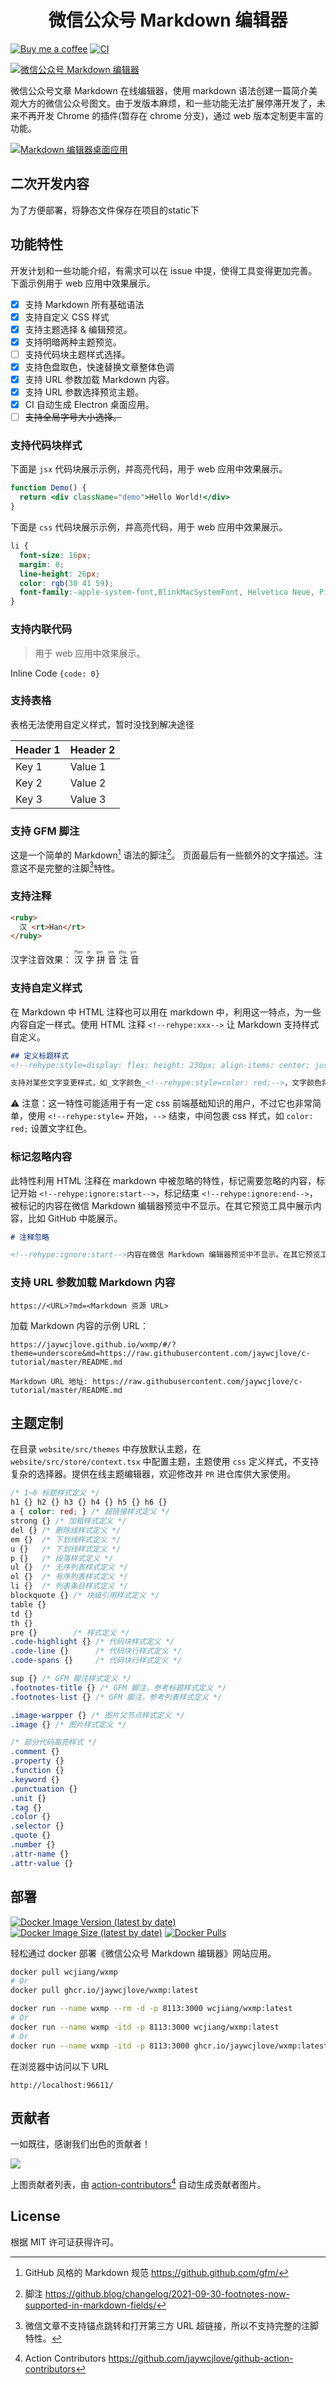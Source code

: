 <div align="center">
  <h1 align="center">微信公众号 Markdown 编辑器</h1>
</div>

[![Buy me a coffee](https://img.shields.io/badge/Buy%20me%20a%20coffee-048754?logo=buymeacoffee)](https://jaywcjlove.github.io/#/sponsor)
[![CI](https://github.com/jaywcjlove/wxmp/actions/workflows/ci.yml/badge.svg)](https://github.com/jaywcjlove/wxmp/actions/workflows/ci.yml)

[![微信公众号 Markdown 编辑器](https://user-images.githubusercontent.com/1680273/188264183-a6b8cb6a-92e1-4a73-afc5-4f0234b26ed3.png)](https://jaywcjlove.github.io/wxmp)

微信公众号文章 Markdown 在线编辑器，使用 markdown 语法创建一篇简介美观大方的微信公众号图文。由于发版本麻烦，和一些功能无法扩展停滞开发了，未来不再开发 Chrome 的插件(暂存在 chrome 分支)，通过 web 版本定制更丰富的功能。

[![Markdown 编辑器桌面应用](https://user-images.githubusercontent.com/1680273/188407235-ead43d61-2ef8-416a-926f-396d8b824b33.png)](https://github.com/jaywcjlove/wxmp/releases)

## 二次开发内容

为了方便部署，将静态文件保存在项目的static下

## 功能特性

开发计划和一些功能介绍，有需求可以在 issue 中提，使得工具变得更加完善。下面示例用于 web 应用中效果展示。

- [x] 支持 Markdown 所有基础语法
- [x] 支持自定义 CSS 样式
- [x] 支持主题选择 & 编辑预览。
- [x] 支持明暗两种主题预览。
- [ ] 支持代码块主题样式选择。
- [x] 支持色盘取色，快速替换文章整体色调
- [x] 支持 URL 参数加载 Markdown 内容。
- [x] 支持 URL 参数选择预览主题。
- [x] CI 自动生成 Electron 桌面应用。
- [ ] ~~支持全局字号大小选择。~~

### 支持代码块样式

下面是 `jsx` 代码块展示示例，并高亮代码，用于 web 应用中效果展示。

```jsx
function Demo() {
  return <div className="demo">Hello World!</div>
}
```

下面是 `css` 代码块展示示例，并高亮代码，用于 web 应用中效果展示。

```css
li {
  font-size: 16px;
  margin: 0;
  line-height: 26px;
  color: rgb(30 41 59);
  font-family:-apple-system-font,BlinkMacSystemFont, Helvetica Neue, PingFang SC, Hiragino Sans GB , Microsoft YaHei UI , Microsoft YaHei ,Arial,sans-serif;
}
```

### 支持内联代码

> 用于 web 应用中效果展示。

Inline Code `{code: 0}`

### 支持表格

表格无法使用自定义样式，暂时没找到解决途径

| Header 1 | Header 2 |
| --- | --- |
| Key 1 | Value 1 |
| Key 2 | Value 2 |
| Key 3 | Value 3 |

### 支持 GFM 脚注

这是一个简单的 Markdown[^1] 语法的脚注[^2]。 页面最后有一些额外的文字描述。注意这不是完整的注脚[^3]特性。

[^1]: GitHub 风格的 Markdown 规范 https://github.github.com/gfm/
[^2]: 脚注 https://github.blog/changelog/2021-09-30-footnotes-now-supported-in-markdown-fields/
[^3]: 微信文章不支持锚点跳转和打开第三方 URL 超链接，所以不支持完整的注脚特性。

### 支持注释

```html
<ruby>
  汉 <rt>Han</rt>
</ruby>
```

汉字注音效果：
<ruby>
  汉 <rt>Han</rt>
  字 <rt>zi</rt>
  拼 <rt>pin</rt>
  音 <rt>yin</rt>
  注 <rt>zhu</rt>
  音 <rt>yin</rt>
</ruby>

### 支持自定义样式
<!--rehype:style=color: red;-->

在 Markdown 中 HTML 注释也可以用在 markdown 中，利用这一特点，为一些内容自定一样式。使用 HTML 注释 `<!--rehype:xxx-->`<!--rehype:style=color: red;background: #ff000033;--> 让 Markdown 支持样式自定义。

```markdown
## 定义标题样式
<!--rehype:style=display: flex; height: 230px; align-items: center; justify-content: center; font-size: 38px;-->

支持对某些文字变更样式，如_文字颜色_<!--rehype:style=color: red;-->，文字颜色将被设置为红色(red)。
```

⚠️ 注意：这一特性可能适用于有一定 css 前端基础知识的用户，不过它也非常简单，使用 `<!--rehype:style=` 开始，`-->` 结束，中间包裹 css 样式，如 `color: red;` 设置文字红色。


### 标记忽略内容

此特性利用 HTML 注释在 markdown 中被忽略的特性，标记需要忽略的内容，标记开始 `<!--rehype:ignore:start-->`，标记结束 `<!--rehype:ignore:end-->`，被标记的内容在微信 Markdown 编辑器预览中不显示。在其它预览工具中展示内容，比如 GitHub 中能展示。

```markdown
# 注释忽略

<!--rehype:ignore:start-->内容在微信 Markdown 编辑器预览中不显示。在其它预览工具中展示内容。<!--rehype:ignore:end-->
```

### 支持 URL 参数加载 Markdown 内容

```
https://<URL>?md=<Markdown 资源 URL>
```

加载 Markdown 内容的示例 URL：

```
https://jaywcjlove.github.io/wxmp/#/?theme=underscore&md=https://raw.githubusercontent.com/jaywcjlove/c-tutorial/master/README.md

Markdown URL 地址: https://raw.githubusercontent.com/jaywcjlove/c-tutorial/master/README.md
```

## 主题定制

在目录 `website/src/themes` 中存放默认主题，在 `website/src/store/context.tsx` 中配置主题，主题使用 `css` 定义样式，不支持复杂的选择器。提供在线主题编辑器，欢迎修改并 `PR` 进仓库供大家使用。

```css
/* 1~6 标题样式定义 */
h1 {} h2 {} h3 {} h4 {} h5 {} h6 {}
a { color: red; } /* 超链接样式定义 */
strong {} /* 加粗样式定义 */
del {} /* 删除线样式定义 */
em {}  /* 下划线样式定义 */
u {}   /* 下划线样式定义 */
p {}   /* 段落样式定义 */
ul {}  /* 无序列表样式定义 */
ol {}  /* 有序列表样式定义 */
li {}  /* 列表条目样式定义 */
blockquote {} /* 块级引用样式定义 */
table {}
td {}
th {}
pre {}        /* 样式定义 */
.code-highlight {} /* 代码块样式定义 */
.code-line {}      /* 代码块行样式定义 */
.code-spans {}     /* 代码块行样式定义 */

sup {} /* GFM 脚注样式定义 */
.footnotes-title {} /* GFM 脚注，参考标题样式定义 */
.footnotes-list {} /* GFM 脚注，参考列表样式定义 */

.image-warpper {} /* 图片父节点样式定义 */
.image {} /* 图片样式定义 */

/* 部分代码高亮样式 */
.comment {}
.property {}
.function {}
.keyword {}
.punctuation {}
.unit {}
.tag {}
.color {}
.selector {}
.quote {}
.number {}
.attr-name {}
.attr-value {}
```

## 部署

[![Docker Image Version (latest by date)](https://img.shields.io/docker/v/wcjiang/wxmp?logo=docker)](https://hub.docker.com/r/wcjiang/wxmp) [![Docker Image Size (latest by date)](https://img.shields.io/docker/image-size/wcjiang/wxmp?logo=docker)](https://hub.docker.com/r/wcjiang/wxmp) [![Docker Pulls](https://img.shields.io/docker/pulls/wcjiang/wxmp?logo=docker)](https://hub.docker.com/r/wcjiang/wxmp)

轻松通过 docker 部署《微信公众号 Markdown 编辑器》网站应用。

```bash
docker pull wcjiang/wxmp
# Or
docker pull ghcr.io/jaywcjlove/wxmp:latest
```

```bash
docker run --name wxmp --rm -d -p 8113:3000 wcjiang/wxmp:latest
# Or
docker run --name wxmp -itd -p 8113:3000 wcjiang/wxmp:latest
# Or
docker run --name wxmp -itd -p 8113:3000 ghcr.io/jaywcjlove/wxmp:latest
```

在浏览器中访问以下 URL

```
http://localhost:96611/
```

## 贡献者

一如既往，感谢我们出色的贡献者！

<a href="https://github.com/jaywcjlove/wxmp/graphs/contributors">
  <img src="https://jaywcjlove.github.io/wxmp/CONTRIBUTORS.svg" />
</a>

上图贡献者列表，由 [action-contributors](https://github.com/jaywcjlove/github-action-contributors)[^4] 自动生成贡献者图片。


[^4]: Action Contributors https://github.com/jaywcjlove/github-action-contributors

## License

根据 MIT 许可证获得许可。
